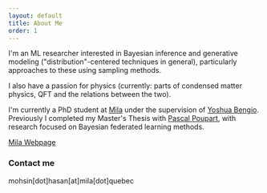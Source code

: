 ```yaml
---
layout: default
title: About Me
order: 1
---
```



I'm an ML researcher interested in Bayesian inference and generative modeling ("distribution"-centered techniques in general), particularly approaches to these using sampling methods.

I also have a passion for physics (currently: parts of condensed matter physics, QFT and the relations between the two).

I'm currently a PhD student at [Mila](https://mila.quebec/en/) under the supervision of [Yoshua Bengio](https://yoshuabengio.org/). Previously I completed my Master's Thesis with [Pascal Poupart](https://cs.uwaterloo.ca/~ppoupart/), with research focused on Bayesian federated learning methods.

[Mila Webpage](https://mila.quebec/en/person/mohsin-hasan/)


### Contact me

mohsin[dot]hasan[at]mila[dot]quebec
